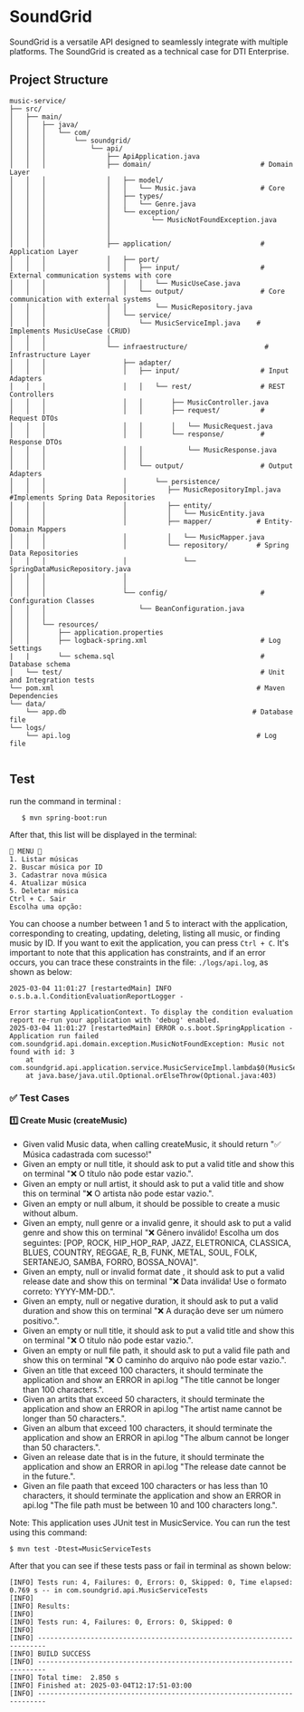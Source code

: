 # SoundGrid
SoundGrid is a versatile API designed to seamlessly integrate with multiple platforms. The SoundGrid is created as a technical case for DTI Enterprise.

## Project Structure

```plaintext
music-service/
├── src/
│   ├── main/
│   │   ├── java/
│   │   │   └── com/
│   │   │       └── soundgrid/
│   │   │           └── api/
│   │   │               ├── ApiApplication.java
│   │   │               ├── domain/                           # Domain Layer
│   │   │               │   ├── model/                        
│   │   │               │   │   └── Music.java                # Core
│   │   │               │   ├── types/
│   │   │               │   │   └── Genre.java   
│   │   │               │   └── exception/                    
│   │   │               │          └── MusicNotFoundException.java
│   │   │               │                               
│   │   │               │
│   │   │               ├── application/                      # Application Layer
│   │   │               │   ├── port/                         
│   │   │               │   │   ├── input/                    # External communication systems with core
│   │   │               │   │   │   └── MusicUseCase.java
│   │   │               │   │   └── output/                   # Core communication with external systems
│   │   │               │   │       └── MusicRepository.java
│   │   │               │   └── service/                    
│   │   │               │       └── MusicServiceImpl.java    # Implements MusicUseCase (CRUD)
│   │   │               │
│   │   │               └── infraestructure/                   # Infrastructure Layer
│   │   │                   ├── adapter/                      
│   │   │                   │   ├── input/                    # Input Adapters
│   │   │                   │   │   └── rest/                 # REST Controllers
│   │   │                   │   │       ├── MusicController.java
│   │   │                   │   │       ├── request/          # Request DTOs
│   │   │                   │   │       │   └── MusicRequest.java
│   │   │                   │   │       └── response/         # Response DTOs
│   │   │                   │   │           └── MusicResponse.java
│   │   │                   │   │   
│   │   │                   │   └── output/                   # Output Adapters
│   │   │                   │       └── persistence/          
│   │   │                   │          ├── MusicRepositoryImpl.java #Implements Spring Data Repositories
│   │   │                   │          ├── entity/           
│   │   │                   │          │   └── MusicEntity.java
│   │   │                   │          ├── mapper/           # Entity-Domain Mappers
│   │   │                   │          │   └── MusicMapper.java
│   │   │                   │          └── repository/       # Spring Data Repositories
│   │   │                   │              └── SpringDataMusicRepository.java
│   │   │                   │                 
│   │   │                   │          
│   │   │                   └── config/                       # Configuration Classes
│   │   │                       └── BeanConfiguration.java
│   │   │                       
│   │   └── resources/
│   │       ├── application.properties
│   │       ├── logback-spring.xml                            # Log Settings
|   |       └── schema.sql                                    # Database schema
│   └── test/                                                 # Unit and Integration tests
└── pom.xml                                                  # Maven Dependencies
└── data/
    └── app.db                                              # Database file
└── logs/
    └── api.log                                              # Log file


```

## Test

run the command in terminal :
```plaintext
   $ mvn spring-boot:run
```
After that, this list will be displayed in the terminal:
```
🎵 MENU 🎵
1. Listar músicas
2. Buscar música por ID
3. Cadastrar nova música
4. Atualizar música
5. Deletar música
Ctrl + C. Sair
Escolha uma opção: 
```
You can choose a number between 1 and 5 to interact with the application, corresponding to creating, updating, deleting, listing all music, or finding music by ID. If you want to exit the application, you can press `Ctrl + C`. It's important to note that this application has constraints, and if an error occurs, you can trace these constraints in the file: `./logs/api.log`, as shown as below:
```
2025-03-04 11:01:27 [restartedMain] INFO  o.s.b.a.l.ConditionEvaluationReportLogger - 

Error starting ApplicationContext. To display the condition evaluation report re-run your application with 'debug' enabled.
2025-03-04 11:01:27 [restartedMain] ERROR o.s.boot.SpringApplication - Application run failed
com.soundgrid.api.domain.exception.MusicNotFoundException: Music not found with id: 3
	at com.soundgrid.api.application.service.MusicServiceImpl.lambda$0(MusicServiceImpl.java:27)
	at java.base/java.util.Optional.orElseThrow(Optional.java:403)
```
### ✅ Test Cases
#### 1️⃣ Create Music (createMusic)
<ul>
    <li>Given valid Music data, when calling createMusic, it should return "✅ Música cadastrada com sucesso!"</li>
    <li>Given an empty or null title, it should ask to put a valid title and show this on terminal "❌ O título não pode estar vazio.". </li>
    <li>Given an empty or null artist, it should ask to put a valid title and show this on terminal "❌ O artista não pode estar vazio.". </li>
    <li>Given an empty or null album, it should be possible to create a music without album. </li>
    <li>Given an empty, null genre or a invalid genre, it should ask to put a valid genre and show this on terminal "❌ Gênero inválido! Escolha um dos seguintes: [POP, ROCK, HIP_HOP_RAP, JAZZ, ELETRONICA, CLASSICA, BLUES, COUNTRY, REGGAE, R_B, FUNK, METAL, SOUL, FOLK, SERTANEJO, SAMBA, FORRO, BOSSA_NOVA]". </li>
    <li>Given an empty, null or invalid format date , it should ask to put a valid release date and show this on terminal "❌ Data inválida! Use o formato correto: YYYY-MM-DD.". </li>
    <li>Given an empty, null or negative duration, it should ask to put a valid duration and show this on terminal "❌ A duração deve ser um número positivo.". </li>
    <li>Given an empty or null title, it should ask to put a valid title and show this on terminal "❌ O título não pode estar vazio.". </li>
    <li>Given an empty or null file path, it should ask to put a valid file path and show this on terminal "❌ O caminho do arquivo não pode estar vazio.". </li>
    <li>Given an title that exceed 100 characters, it should terminate the application and show an ERROR in api.log "The title cannot be longer than 100 characters.". </li>
    <li>Given an artits that exceed 50 characters, it should terminate the application and show an ERROR in api.log "The artist name cannot be longer than 50 characters.". </li>
    <li>Given an album that exceed 100 characters, it should terminate the application and show an ERROR in api.log "The album cannot be longer than 50 characters.". </li>
    <li>Given an release date that is in the future, it should terminate the application and show an ERROR in api.log "The release date cannot be in the future.". </li>
    <li>Given an file paath that exceed 100 characters or has less than 10 characters, it should terminate the application and show an ERROR in api.log "The file path must be between 10 and 100 characters long.". </li>



</ul>


Note: This application uses JUnit test in MusicService. You can run the test using this command:
```
$ mvn test -Dtest=MusicServiceTests

```
After that you can see if these tests pass or fail in terminal as shown below:
```
[INFO] Tests run: 4, Failures: 0, Errors: 0, Skipped: 0, Time elapsed: 0.769 s -- in com.soundgrid.api.MusicServiceTests
[INFO] 
[INFO] Results:
[INFO] 
[INFO] Tests run: 4, Failures: 0, Errors: 0, Skipped: 0
[INFO] 
[INFO] ------------------------------------------------------------------------
[INFO] BUILD SUCCESS
[INFO] ------------------------------------------------------------------------
[INFO] Total time:  2.850 s
[INFO] Finished at: 2025-03-04T12:17:51-03:00
[INFO] ------------------------------------------------------------------------
```
